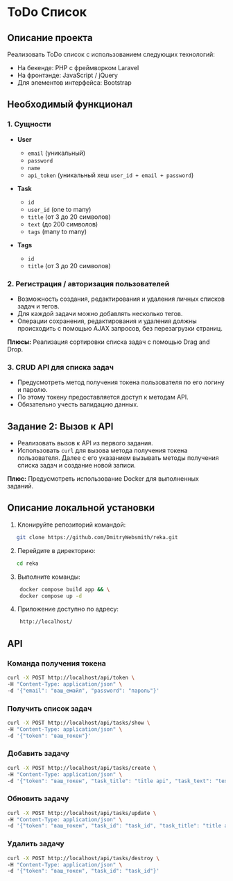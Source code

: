 # ToDo Список

## Описание проекта
Реализовать ToDo список с использованием следующих технологий:
- На бекенде: PHP с фреймворком Laravel
- На фронтэнде: JavaScript / jQuery
- Для элементов интерфейса: Bootstrap

## Необходимый функционал

### 1. Сущности
- **User**
    - `email` (уникальный)
    - `password`
    - `name`
    - `api_token` (уникальный хеш `user_id + email + password`)

- **Task**
    - `id`
    - `user_id` (one to many)
    - `title` (от 3 до 20 символов)
    - `text` (до 200 символов)
    - `tags` (many to many)

- **Tags**
    - `id`
    - `title` (от 3 до 20 символов)

### 2. Регистрация / авторизация пользователей
- Возможность создания, редактирования и удаления личных списков задач и тегов.
- Для каждой задачи можно добавлять несколько тегов.
- Операции сохранения, редактирования и удаления должны происходить с помощью AJAX запросов, без перезагрузки страниц.

**Плюсы:** Реализация сортировки списка задач с помощью Drag and Drop.

### 3. CRUD API для списка задач
- Предусмотреть метод получения токена пользователя по его логину и паролю.
- По этому токену предоставляется доступ к методам API.
- Обязательно учесть валидацию данных.

## Задание 2: Вызов к API
- Реализовать вызов к API из первого задания.
- Использовать `curl` для вызова метода получения токена пользователя. Далее с его указанием вызывать методы получения списка задач и создание новой записи.

**Плюс:** Предусмотреть использование Docker для выполненных заданий.

## Описание локальной установки

1. Клонируйте репозиторий командой:
```bash
   git clone https://github.com/DmitryWebsmith/reka.git
```
2. Перейдите в директорию:
```bash
   cd reka
```
3. Выполните команды:
```bash
    docker compose build app && \
    docker compose up -d
```
4. Приложение доступно по адресу:
```bash
    http://localhost/ 
```
## API
### Команда получения токена

```bash
curl -X POST http://localhost/api/token \
-H "Content-Type: application/json" \
-d '{"email": "ваш_емайл", "password": "пароль"}' 
```
### Получить список задач
```bash
curl -X POST http://localhost/api/tasks/show \
-H "Content-Type: application/json" \
-d '{"token": "ваш_токен"}'
```
### Добавить задачу
```bash
curl -X POST http://localhost/api/tasks/create \
-H "Content-Type: application/json" \
-d '{"token": "ваш_токен", "task_title": "title api", "task_text": "text api", "tags": "tags, api"}'
```
### Обновить задачу
```bash
curl -X POST http://localhost/api/tasks/update \
-H "Content-Type: application/json" \
-d '{"token": "ваш_токен", "task_id": "task_id", "task_title": "title api", "task_text": "updated text api", "tags": "tags, api"}'
```

### Удалить задачу
```bash
curl -X POST http://localhost/api/tasks/destroy \
-H "Content-Type: application/json" \
-d '{"token": "ваш_токен", "task_id": "task_id"}'
```

